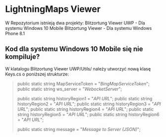 ﻿LightningMaps Viewer
========================

W Repozytorium istnieją dwa projekty:
Blitzortung Viewer UWP - Dla systemu Windows 10 Mobile
Blitzortung Viewer - Dla systemu Windows Phone 8.1

Kod dla systemu Windows 10 Mobile się nie kompiluje?
--------------

W klatalogu Blitzortung Viewer UWP/Utils/ należy utworzyć nową klasę Keys.cs o poniższej strukturze:

>public static string MapServiceToken = "*BingMapServiceToken*";
>public static string ws_server = "*WebocketServer*";
>
>public static string historyRegion1 = "*API URL*";
>public static string historyRegion2 = "*API URL*";
>public static string historyRegion3 = "*API URL*";
>public static string historyRegion4 = "*API URL*";
>public static string historyRegion5 = "*API URL*";
>public static string historyRegion6 = "*API URL*";
>
>public static string message = "*Message to Server (JSON)*";